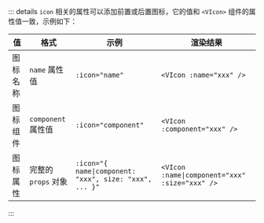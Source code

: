 <!-- 图标属性 -->

::: details
`icon` 相关的属性可以添加前置或后置图标，它的值和 `<VIcon>` 组件的属性值一致，示例如下：

| 值       | 格式                | 示例                                                   | 渲染结果                                       |
| -------- | ------------------- | ------------------------------------------------------ | ---------------------------------------------- |
| 图标名称 | `name` 属性值       | `:icon="name"`                                         | `<VIcon :name="xxx" />`                        |
| 图标组件 | `component` 属性值  | `:icon="component"`                                    | `<VIcon :component="xxx" />`                   |
| 图标属性 | 完整的 `props` 对象 | `:icon="{ name\|component: "xxx", size: "xxx", ... }"` | `<VIcon :name\|component="xxx" :size="xxx" />` |

:::
